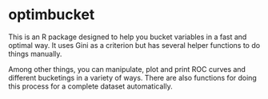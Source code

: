 # optimbucket

This is an R package designed to help you bucket variables in a fast and optimal way. It uses Gini as a criterion but has several helper functions to do things manually.

Among other things, you can manipulate, plot and print ROC curves and different bucketings in a variety of ways. There are also functions for doing this process for a complete dataset automatically. 
